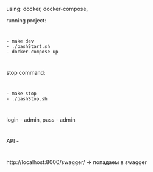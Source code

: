 using: docker, docker-compose,

running project:
#
    - make dev
    - ./bashStart.sh
    - docker-compose up
#
stop command:
#
    - make stop
    - ./bashStop.sh

#
login - admin, pass - admin
#
API - 
#
http://localhost:8000/swagger/ -> попадаем в swagger

